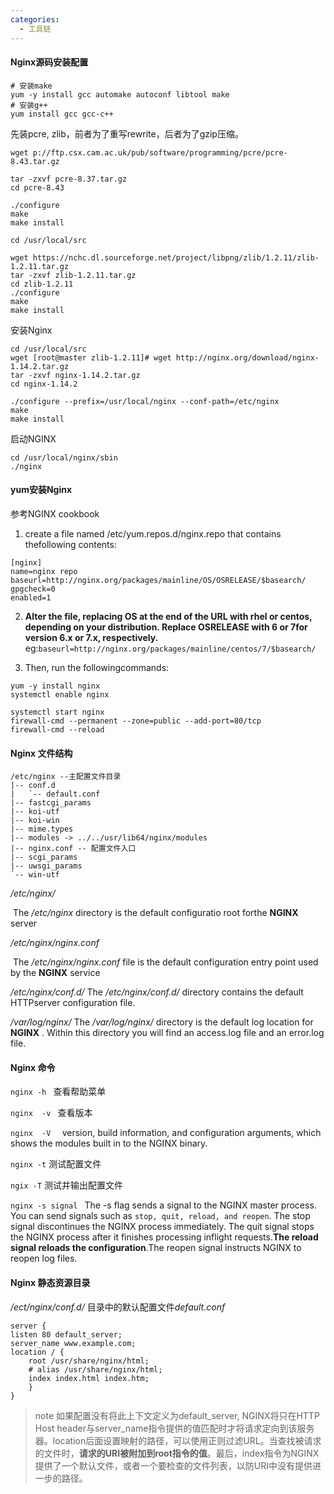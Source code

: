 ```yaml
---
categories:
  - 工具链
---
```

#### Nginx源码安装配置
```shell
# 安装make
yum -y install gcc automake autoconf libtool make
# 安装g++
yum install gcc gcc-c++
```
先装pcre, zlib，前者为了重写rewrite，后者为了gzip压缩。
```shell
wget p://ftp.csx.cam.ac.uk/pub/software/programming/pcre/pcre-8.43.tar.gz

tar -zxvf pcre-8.37.tar.gz
cd pcre-8.43

./configure
make
make install

```

```shell
cd /usr/local/src
 
wget https://nchc.dl.sourceforge.net/project/libpng/zlib/1.2.11/zlib-1.2.11.tar.gz
tar -zxvf zlib-1.2.11.tar.gz
cd zlib-1.2.11
./configure
make
make install
```
安装Nginx
```shell
cd /usr/local/src
wget [root@master zlib-1.2.11]# wget http://nginx.org/download/nginx-1.14.2.tar.gz
tar -zxvf nginx-1.14.2.tar.gz
cd nginx-1.14.2

./configure --prefix=/usr/local/nginx --conf-path=/etc/nginx
make
make install

```
启动NGINX
```
cd /usr/local/nginx/sbin
./nginx
```

#### yum安装Nginx
参考NGINX cookbook
1. create a file named /etc/yum.repos.d/nginx.repo that contains thefollowing contents:
```
[nginx]
name=nginx repo
baseurl=http://nginx.org/packages/mainline/OS/OSRELEASE/$basearch/
gpgcheck=0
enabled=1
```
2. **Alter the file, replacing OS at the end of the URL with rhel or centos, depending on your distribution. Replace OSRELEASE with 6 or 7for version 6.x or 7.x, respectively.** eg:`baseurl=http://nginx.org/packages/mainline/centos/7/$basearch/`

3. Then, run the followingcommands:
```
yum -y install nginx
systemctl enable nginx

systemctl start nginx
firewall-cmd --permanent --zone=public --add-port=80/tcp
firewall-cmd --reload
```

#### Nginx 文件结构

```
/etc/nginx --主配置文件目录
|-- conf.d
|   `-- default.conf
|-- fastcgi_params
|-- koi-utf
|-- koi-win
|-- mime.types
|-- modules -> ../../usr/lib64/nginx/modules
|-- nginx.conf -- 配置文件入口
|-- scgi_params
|-- uwsgi_params
`-- win-utf
```

*/etc/nginx/*

​		The */etc/nginx*  directory is the default  configuratio root forthe **NGINX** server

*/etc/nginx/nginx.conf*

​		The  */etc/nginx/nginx.conf* file is the default configuration entry point used by the  **NGINX**  service

*/etc/nginx/conf.d/* 
		The  */etc/nginx/conf.d/* directory contains the default HTTPserver configuration file.

*/var/log/nginx/*
The  */var/log/nginx/*  directory is the default log location for **NGINX**  . Within this directory you will find an access.log file and an error.log file.

#### Nginx 命令

`nginx -h `   查看帮助菜单

`nginx  -v `   查看版本

`nginx  -V  `  version, build information, and configuration arguments, which shows the modules built in to the NGINX binary. 

`nginx -t` 测试配置文件

`ngix -T`  测试并输出配置文件

`nginx -s signal ` 
The -s flag sends a signal to the NGINX master process. You can send signals such as `stop, quit, reload, and reopen`. The stop signal discontinues the NGINX process immediately. The quit signal stops the NGINX process after it finishes processing inflight requests.**The reload signal reloads the configuration**.The reopen signal instructs NGINX to reopen log files.

#### Nginx 静态资源目录

*/ect/nginx/conf.d/* 目录中的默认配置文件*default.conf* 

```nginx
server {
listen 80 default_server;
server_name www.example.com;
location / {
    root /usr/share/nginx/html;
    # alias /usr/share/nginx/html;
    index index.html index.htm;
	}
}
```

> note 如果配置没有将此上下文定义为default_server, NGINX将只在HTTP Host header与server_name指令提供的值匹配时才将请求定向到该服务器。location后面设置映射的路径，可以使用正则过滤URL。当查找被请求的文件时，**请求的URI被附加到root指令的值**。最后，index指令为NGINX提供了一个默认文件，或者一个要检查的文件列表，以防URI中没有提供进一步的路径。

